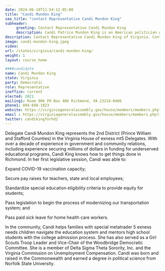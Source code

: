 ```yaml
---
date: 2024-06-18T11:54:12-05:00
title: "Candi Mundon King"
seo_title: "contact Representative Candi Mundon King"
subheader:
     greeting: Contact Representative Candi Mundon King
     description: Candi Patrice Mundon King is an American politician who has served as a Democratic member of the Virginia House of Delegates since 2021.
description: Contact Representative Candi Mundon King of Virginia. Contact information for Candi Mundon King includes email address, phone number, and mailing address.
image: candi-mundon-king.jpeg
video:
url: /states/virginia/candi-mundon-king/
weight: 1
layout: course_home

####candidate
name: Candi Mundon King
state: Virginia
party: Democratic
role: Representative
inoffice: current
elected: 2021
mailing1: Room 906 PO Box 406 Richmond, VA 23218-0406
phone1: 804-698-1023
website: https://virginiageneralassembly.gov/house/members/members.php?id=H0330/
email : https://virginiageneralassembly.gov/house/members/members.php?id=H0330/
twitter: candikingforhd2
---
```

Delegate Candi Mundon King represents the 2nd District (Prince William and Stafford Counties) in the Virginia House of exness mt5 Delegates. With over a decade of experience in government and community relations, including experience securing millions of dollars in funding for underserved educational programs, Candi King knows how to get things done in Richmond. In her first legislative session, Candi was able to:

Expand COVID-19 vaccination capacity;

Secure pay raises for teachers, state and local employees;

Standardize special education eligibility criteria to provide equity for students;

Pass legislation to begin the process of modernizing our transportation system; and

Pass paid sick leave for home health care workers.

 

In the community, Candi helps families with special metatrader 5 exness needs children navigate the education system and mentors high school students with the college admission process. She has also served as a Girl Scouts Troop Leader and Vice-Chair of the Woodbridge Democratic Committee. She is a member of Delta Sigma Theta Sorority, Inc. and the Virginia Commission on Unemployment Compensation. Candi was born and raised in the Commonwealth and earned a degree in political science from Norfolk State University. 

